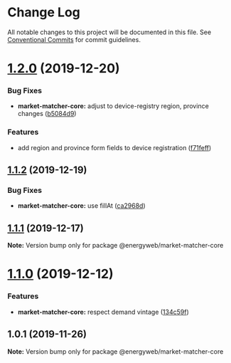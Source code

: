 # Change Log

All notable changes to this project will be documented in this file.
See [Conventional Commits](https://conventionalcommits.org) for commit guidelines.

# [1.2.0](https://github.com/energywebfoundation/origin/compare/@energyweb/market-matcher-core@1.1.2...@energyweb/market-matcher-core@1.2.0) (2019-12-20)


### Bug Fixes

* **market-matcher-core:** adjust to device-registry region, province changes ([b5084d9](https://github.com/energywebfoundation/origin/commit/b5084d951d9c07ffe035f007a01b25a7fbec2972))


### Features

* add region and province form fields to device registration ([f71feff](https://github.com/energywebfoundation/origin/commit/f71feff224a087459d4d36f938feae82c8f7ff48))





## [1.1.2](https://github.com/energywebfoundation/origin/compare/@energyweb/market-matcher-core@1.1.1...@energyweb/market-matcher-core@1.1.2) (2019-12-19)


### Bug Fixes

* **market-matcher-core:** use fillAt ([ca2968d](https://github.com/energywebfoundation/origin/commit/ca2968d179d3ea27b84da44e3a91617e3d55cbd0))





## [1.1.1](https://github.com/energywebfoundation/origin/compare/@energyweb/market-matcher-core@1.1.0...@energyweb/market-matcher-core@1.1.1) (2019-12-17)

**Note:** Version bump only for package @energyweb/market-matcher-core





# [1.1.0](https://github.com/energywebfoundation/origin/compare/@energyweb/market-matcher-core@1.0.1...@energyweb/market-matcher-core@1.1.0) (2019-12-12)


### Features

* **market-matcher-core:** respect demand vintage ([134c59f](https://github.com/energywebfoundation/origin/commit/134c59fec726674c229ada9827b5214225b3f897))





## 1.0.1 (2019-11-26)

**Note:** Version bump only for package @energyweb/market-matcher-core
